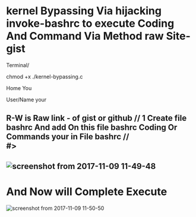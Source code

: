 

# kernel Bypassing Via hijacking invoke-bashrc to execute Coding And Command Via Method raw Site-gist
Terminal/ 

chmod +x ./kernel-bypassing.c

Home You 

User/Name your

R-W is Raw link - of gist or github // 1 Create file bashrc And add On this file bashrc Coding Or Commands your in File bashrc //  
#>
----------------------

![screenshot from 2017-11-09 11-49-48](https://user-images.githubusercontent.com/25440152/32609201-d1829996-c52c-11e7-8d00-5be0677f50a6.png)
 -------------------------
 
 # And Now will Complete Execute 
 
 

![screenshot from 2017-11-09 11-50-50](https://user-images.githubusercontent.com/25440152/32609204-d4c7e188-c52c-11e7-98ed-2e04f23c158e.png)
